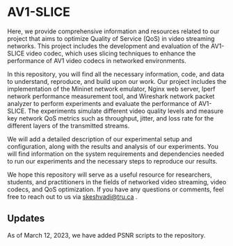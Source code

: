 # AV1-SLICE

Here, we provide comprehensive information and resources related to our project that aims to optimize Quality of Service (QoS) in video streaming networks. This project includes the development and evaluation of the AV1-SLICE video codec, which uses slicing techniques to enhance the performance of AV1 video codecs in networked environments.

In this repository, you will find all the necessary information, code, and data to understand, reproduce, and build upon our work. Our project includes the implementation of the Mininet network emulator, Nginx web server, Iperf network performance measurement tool, and Wireshark network packet analyzer to perform experiments and evaluate the performance of AV1-SLICE. The experiments simulate different video quality levels and measure key network QoS metrics such as throughput, jitter, and loss rate for the different layers of the transmitted streams.

We will add a detailed description of our experimental setup and configuration, along with the results and analysis of our experiments. You will find information on the system requirements and dependencies needed to run our experiments and the necessary steps to reproduce our results.

We hope this repository will serve as a useful resource for researchers, students, and practitioners in the fields of networked video streaming, video codecs, and QoS optimization. If you have any questions or comments, feel free to reach out to us via skeshvadi@tru.ca .

## Updates

As of March 12, 2023, we have added PSNR scripts to the repository.
